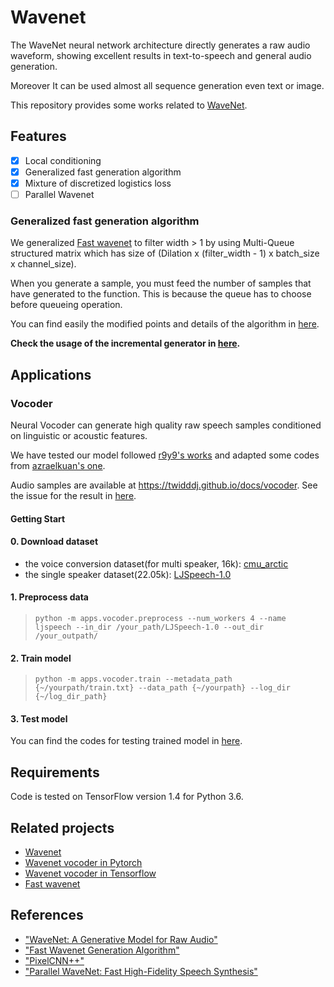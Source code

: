 # Wavenet
The WaveNet neural network architecture directly generates a raw audio waveform, showing excellent results in text-to-speech and general audio generation.

Moreover It can be used almost all sequence generation even text or image.

This repository provides some works related to [WaveNet](https://deepmind.com/blog/wavenet-generative-model-raw-audio/).

## Features
- [x] Local conditioning
- [x] Generalized fast generation algorithm
- [x] Mixture of discretized logistics loss
- [ ] Parallel Wavenet

### Generalized fast generation algorithm
We generalized [Fast wavenet](https://github.com/tomlepaine/fast-wavenet) to filter width > 1 by using Multi-Queue structured matrix which has size of (Dilation x (filter_width - 1) x batch_size x channel_size).

When you generate a sample, you must feed the number of samples that have generated to the function. This is because the queue has to choose before queueing operation.

You can find easily the modified points and details of the algorithm in <a href="./notebook/eval algorithm.ipynb">here</a>.

**Check the usage of the incremental generator in <a href="./notebook/demo fast generation.ipynb">here</a>.**

## Applications

### Vocoder

Neural Vocoder can generate high quality raw speech samples conditioned on linguistic or acoustic features.

We have tested our model followed [r9y9's works](https://github.com/r9y9/wavenet_vocoder) and adapted some codes from [azraelkuan's one](https://github.com/azraelkuan/tensorflow_wavenet_vocoder/tree/dev).

Audio samples are available at https://twidddj.github.io/docs/vocoder. See the issue for the result in [here](https://github.com/twidddj/wavenet/issues/1).

#### Getting Start
#### 0. Download dataset
+ the voice conversion dataset(for multi speaker, 16k): [cmu_arctic](http://festvox.org/cmu_arctic/)
+ the single speaker dataset(22.05k): [LJSpeech-1.0](https://keithito.com/LJ-Speech-Dataset/)

#### 1. Preprocess data
> `python -m apps.vocoder.preprocess --num_workers 4 --name ljspeech --in_dir /your_path/LJSpeech-1.0 --out_dir /your_outpath/` 

#### 2. Train model
> `python -m apps.vocoder.train --metadata_path {~/yourpath/train.txt} --data_path {~/yourpath} --log_dir {~/log_dir_path}`

#### 3. Test model
You can find the codes for testing trained model in <a href="./apps/vocoder/notebook/test vocoder.ipynb">here</a>.

## Requirements
Code is tested on TensorFlow version 1.4 for Python 3.6.

## Related projects
- [Wavenet](https://github.com/ibab/tensorflow-wavenet)
- [Wavenet vocoder in Pytorch](https://github.com/r9y9/wavenet_vocoder)
- [Wavenet vocoder in Tensorflow](https://github.com/azraelkuan/tensorflow_wavenet_vocoder/tree/dev)
- [Fast wavenet](https://github.com/tomlepaine/fast-wavenet)

## References
- ["WaveNet: A Generative Model for Raw Audio"](https://arxiv.org/abs/1609.03499)
- ["Fast Wavenet Generation Algorithm"](https://arxiv.org/pdf/1611.09482.pdf)
- ["PixelCNN++"](https://arxiv.org/pdf/1701.05517.pdf)
- ["Parallel WaveNet: Fast High-Fidelity Speech Synthesis"](https://arxiv.org/abs/1711.10433)
